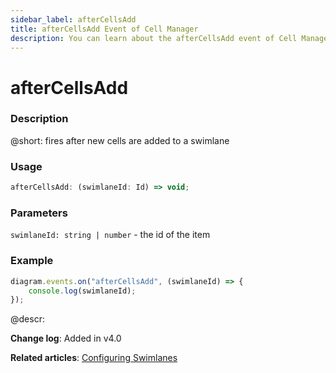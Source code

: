 ```yaml
---
sidebar_label: afterCellsAdd
title: afterCellsAdd Event of Cell Manager
description: You can learn about the afterCellsAdd event of Cell Manager in the documentation of the DHTMLX JavaScript Diagram library. Browse developer guides and API reference, try out code examples and live demos, and download a free 30-day evaluation version of DHTMLX Diagram.
---
```


# afterCellsAdd

### Description

@short: fires after new cells are added to a swimlane

### Usage

~~~js
afterCellsAdd: (swimlaneId: Id) => void;
~~~

### Parameters

`swimlaneId: string | number` - the id of the item

### Example

~~~js
diagram.events.on("afterCellsAdd", (swimlaneId) => {
    console.log(swimlaneId);
});
~~~

@descr:

**Change log**: Added in v4.0

**Related articles**: [Configuring Swimlanes](../../../swimlanes/index/)
